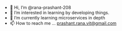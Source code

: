 - 👋 Hi, I’m @rana-prashant-208
- 👀 I’m interested in learning by developing things.
- 🌱 I’m currently learning microservices in depth
- 📫 How to reach me ...
  prashant.rana.vit@gmail.com

